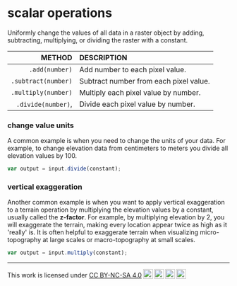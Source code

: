 # __scalar operations__

Uniformly change the values of all data in a raster object by adding, subtracting, multiplying, or dividing the raster with a constant.   

<center>

| METHOD                        | DESCRIPTION                                             |
| --:                           | :--                                                     |
|```.add(number)```             | Add number to each pixel value.                       |   
|```.subtract(number)```        | Subtract number from each pixel value.                       | 
|```.multiply(number)```        | Multiply each pixel value by number.                  | 
|```.divide(number)```,         | Divide each pixel value by number.                        |    
  
</center>

### __change value units__ 

A common example is when you need to change the units of your data. For example, to change elevation data from centimeters to meters you divide all elevation values by 100. 

```js
var output = input.divide(constant);
```

### __vertical exaggeration__ 

Another common example is when you want to apply vertical exaggeration to a terrain operation by multiplying the elevation values by a constant, usually called the __z-factor__. For example, by multiplying elevation by 2, you will exaggerate the terrain, making every location appear twice as high as it 'really' is. It is often helpful to exaggerate terrain when visualizing micro-topography at large scales or macro-topography at small scales.  

```js
var output = input.multiply(constant);
```

---

<p xmlns:cc="http://creativecommons.org/ns#" >This work is licensed under <a href="https://creativecommons.org/licenses/by-nc-sa/4.0/?ref=chooser-v1" target="_blank" rel="license noopener noreferrer" style="display:inline-block;">CC BY-NC-SA 4.0<img style="height:22px!important;margin-left:3px;vertical-align:text-bottom;" src="https://mirrors.creativecommons.org/presskit/icons/cc.svg?ref=chooser-v1" alt=""><img style="height:22px!important;margin-left:3px;vertical-align:text-bottom;" src="https://mirrors.creativecommons.org/presskit/icons/by.svg?ref=chooser-v1" alt=""><img style="height:22px!important;margin-left:3px;vertical-align:text-bottom;" src="https://mirrors.creativecommons.org/presskit/icons/nc.svg?ref=chooser-v1" alt=""><img style="height:22px!important;margin-left:3px;vertical-align:text-bottom;" src="https://mirrors.creativecommons.org/presskit/icons/sa.svg?ref=chooser-v1" alt=""></a></p>